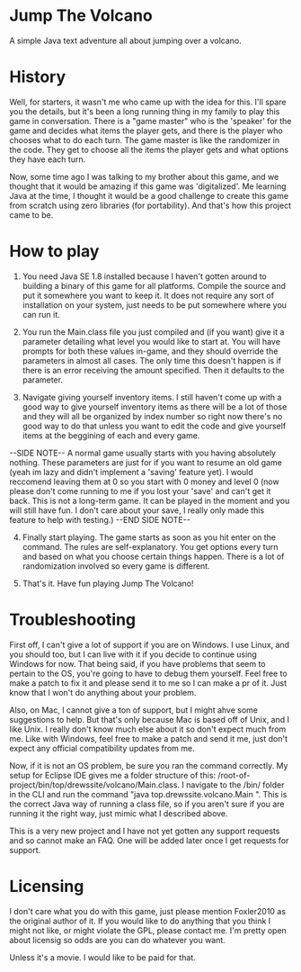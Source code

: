 # Jump The Volcano
A simple Java text adventure all about jumping over a volcano.

# History
Well, for starters, it wasn't me who came up with the idea for this.
I'll spare you the details, but it's been a long running thing in my family to play this game in conversation.
There is a "game master" who is the 'speaker' for the game and decides what items the player gets,
and there is the player who chooses what to do each turn.
The game master is like the randomizer in the code.
They get to choose all the items the player gets and what options they have each turn.

Now, some time ago I was talking to my brother about this game, and we thought that it would be amazing if this game was 'digitalized'. Me learning Java at the time, I thought it would be a good challenge to create this game from scratch using 
zero libraries (for portability). And that's how this project came to be.

# How to play
1. You need Java SE 1.8 installed because I haven't gotten around to building a binary of this game for all platforms.
Compile the source and put it somewhere you want to keep it. It does not require any sort of installation on your system, just needs to be put somewhere where you can run it.

2. You run the Main.class file you just compiled and (if you want) give it a parameter detailing what level you would like to 
start at. You will have prompts for both these values in-game, and they should override the parameters in almost all cases. The only time this doesn't happen is if there is an error receiving the amount specified. Then it defaults to the parameter.

3. Navigate giving yourself inventory items. I still haven't come up with a good way to give yourself inventory items as there will be a lot of those and they will all be organized by index number so right now there's no good way to do that unless you want to edit the code and give yourself items at the beggining of each and every game.

--SIDE NOTE--
A normal game usually starts with you having absolutely nothing. These parameters are just for if you want to resume an old game (yeah im lazy and didn't implement a 'saving' feature yet). I would reccomend leaving them at 0 so you start with 0 money and level 0 (now please don't come running to me if you lost your 'save' and can't get it back. This is not a long-term game. It can be played in the moment and you will still have fun. I don't care about your save, I really only made this feature to help with testing.)
--END SIDE NOTE--

4. Finally start playing. The game starts as soon as you hit enter on the command. The rules are self-explanatory. You get options every turn and based on what you choose certain things happen. There is a lot of randomization involved so every game is different.

5. That's it. Have fun playing Jump The Volcano!

# Troubleshooting

First off, I can't give a lot of support if you are on Windows. I use Linux, and you should too, but I can live with it if you decide to continue using Windows for now. That being said, if you have problems that seem to pertain to the OS, you're going to have to debug them yourself. Feel free to make a patch to fix it and please send it to me so I can make a pr of it. Just know that I won't do anything about your problem.

Also, on Mac, I cannot give a ton of support, but I might ahve some suggestions to help. But that's only because Mac is based off of Unix, and I like Unix. I really don't know much else about it so don't expect much from me. Like with Windows, feel free to make a patch and send it me, just don't expect any official compatibility updates from me.

Now, if it is not an OS problem, be sure you ran the command correctly. My setup for Eclipse IDE gives me a folder structure of this: /root-of-project/bin/top/drewssite/volcano/Main.class.
I navigate to the /bin/ folder in the CLI and run the command "java top.drewssite.volcano.Main <starting level>". This is the 
correct Java way of running a class file, so if you aren't sure if you are running it the right way, just mimic what I 
described above.

This is a very new project and I have not yet gotten any support requests and so cannot make an FAQ. One will be added later once I get requests for support.
  
# Licensing

I don't care what you do with this game, just please mention Foxler2010 as the original author of it. If you would like to do anything that you think I might not like, or might violate the GPL, please contact me. I'm pretty open about licensig so odds are you can do whatever you want.

Unless it's a movie. I would like to be paid for that.
